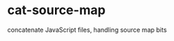 cat-source-map
================================================================================

concatenate JavaScript files, handling source map bits
